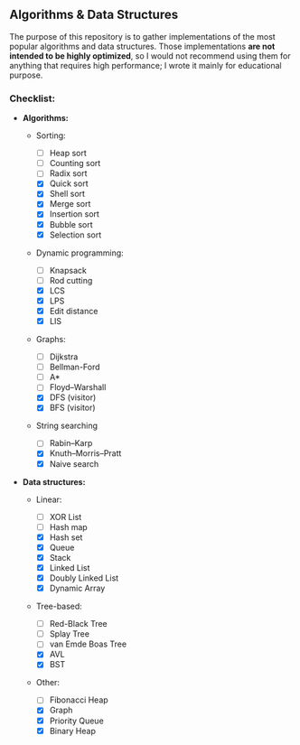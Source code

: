 ## Algorithms & Data Structures

The purpose of this repository is to gather implementations of the most popular algorithms and data structures. Those implementations **are not intended to be highly optimized**, so I would not recommend using them for anything that requires high performance; I wrote it mainly for educational purpose.

### Checklist:

* **Algorithms:**

  * Sorting:

    - [ ] Heap sort
    - [ ] Counting sort
    - [ ] Radix sort
    - [x] Quick sort
    - [x] Shell sort
    - [x] Merge sort
    - [x] Insertion sort
    - [x] Bubble sort
    - [x] Selection sort

  * Dynamic programming:

    - [ ] Knapsack
    - [ ] Rod cutting
    - [x] LCS
    - [x] LPS
    - [x] Edit distance
    - [x] LIS

  * Graphs:

    - [ ] Dijkstra
    - [ ] Bellman-Ford
    - [ ] A*
    - [ ] Floyd–Warshall
    - [x] DFS (visitor)
    - [x] BFS (visitor)

  * String searching

    - [ ] Rabin–Karp
    - [x] Knuth–Morris–Pratt
    - [x] Naive search
  
* **Data structures:**

  * Linear:

    - [ ] XOR List
    - [ ] Hash map
    - [x] Hash set
    - [x] Queue
    - [x] Stack
    - [x] Linked List
    - [x] Doubly Linked List
    - [x] Dynamic Array
  
  * Tree-based:

    - [ ] Red-Black Tree
    - [ ] Splay Tree
    - [ ] van Emde Boas Tree
    - [x] AVL
    - [x] BST
  
  * Other:

    - [ ] Fibonacci Heap
    - [x] Graph
    - [x] Priority Queue
    - [x] Binary Heap
